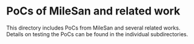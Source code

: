 # PoCs of MileSan and related work
This directory includes PoCs from MileSan and several related works. Details on testing the PoCs can be found in the individual subdirectories.
